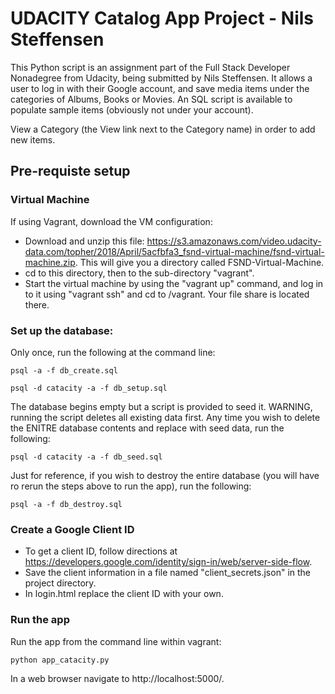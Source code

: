 # UDACITY Catalog App Project - Nils Steffensen

This Python script is an assignment part of the Full Stack Developer Nonadegree from Udacity, being submitted by Nils Steffensen.  It allows a user to log in with their Google account, and save media items under the categories of Albums, Books or Movies.  An SQL script is available to populate sample items (obviously not under your account).

View a Category (the View link next to the Category name) in order to add new items.

## Pre-requiste setup

### Virtual Machine
If using Vagrant, download the VM configuration:
  * Download and unzip this file: https://s3.amazonaws.com/video.udacity-data.com/topher/2018/April/5acfbfa3_fsnd-virtual-machine/fsnd-virtual-machine.zip. This will give you a directory called FSND-Virtual-Machine.
  * cd to this directory, then to the sub-directory "vagrant".
  * Start the virtual machine by using the "vagrant up" command, and log in to it using "vagrant ssh" and cd to /vagrant.  Your file share is located there.

### Set up the database: 

Only once, run the following at the command line:
```
psql -a -f db_create.sql
```
```
psql -d catacity -a -f db_setup.sql
```
The database begins empty but a script is provided to seed it.  WARNING, running the script deletes all existing data first.  Any time you wish to delete the ENITRE database contents and replace with seed data, run the following:
```
psql -d catacity -a -f db_seed.sql
```
Just for reference, if you wish to destroy the entire database (you will have ro rerun the steps above to run the app), run the following:
```
psql -a -f db_destroy.sql
```

### Create a Google Client ID
* To get a client ID, follow directions at https://developers.google.com/identity/sign-in/web/server-side-flow.
* Save the client information in a file named "client_secrets.json" in the project directory.
* In login.html replace the client ID with your own.

### Run the app
Run the app from the command line within vagrant:
```
python app_catacity.py
```
In a web browser navigate to http://localhost:5000/.


